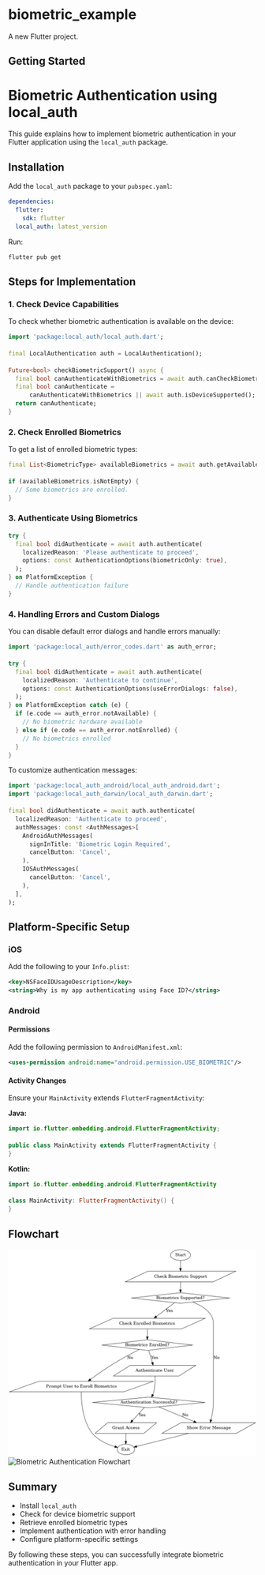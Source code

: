 # biometric_example

A new Flutter project.

## Getting Started

# Biometric Authentication using local_auth

This guide explains how to implement biometric authentication in your Flutter application using the `local_auth` package.

## Installation

Add the `local_auth` package to your `pubspec.yaml`:

```yaml
dependencies:
  flutter:
    sdk: flutter
  local_auth: latest_version
```

Run:
```sh
flutter pub get
```

## Steps for Implementation

### 1. Check Device Capabilities
To check whether biometric authentication is available on the device:

```dart
import 'package:local_auth/local_auth.dart';

final LocalAuthentication auth = LocalAuthentication();

Future<bool> checkBiometricSupport() async {
  final bool canAuthenticateWithBiometrics = await auth.canCheckBiometrics;
  final bool canAuthenticate =
      canAuthenticateWithBiometrics || await auth.isDeviceSupported();
  return canAuthenticate;
}
```

### 2. Check Enrolled Biometrics
To get a list of enrolled biometric types:

```dart
final List<BiometricType> availableBiometrics = await auth.getAvailableBiometrics();

if (availableBiometrics.isNotEmpty) {
  // Some biometrics are enrolled.
}
```

### 3. Authenticate Using Biometrics

```dart
try {
  final bool didAuthenticate = await auth.authenticate(
    localizedReason: 'Please authenticate to proceed',
    options: const AuthenticationOptions(biometricOnly: true),
  );
} on PlatformException {
  // Handle authentication failure
}
```

### 4. Handling Errors and Custom Dialogs
You can disable default error dialogs and handle errors manually:

```dart
import 'package:local_auth/error_codes.dart' as auth_error;

try {
  final bool didAuthenticate = await auth.authenticate(
    localizedReason: 'Authenticate to continue',
    options: const AuthenticationOptions(useErrorDialogs: false),
  );
} on PlatformException catch (e) {
  if (e.code == auth_error.notAvailable) {
    // No biometric hardware available
  } else if (e.code == auth_error.notEnrolled) {
    // No biometrics enrolled
  }
}
```

To customize authentication messages:

```dart
import 'package:local_auth_android/local_auth_android.dart';
import 'package:local_auth_darwin/local_auth_darwin.dart';

final bool didAuthenticate = await auth.authenticate(
  localizedReason: 'Authenticate to proceed',
  authMessages: const <AuthMessages>[
    AndroidAuthMessages(
      signInTitle: 'Biometric Login Required',
      cancelButton: 'Cancel',
    ),
    IOSAuthMessages(
      cancelButton: 'Cancel',
    ),
  ],
);
```

## Platform-Specific Setup

### iOS
Add the following to your `Info.plist`:

```xml
<key>NSFaceIDUsageDescription</key>
<string>Why is my app authenticating using Face ID?</string>
```

### Android

#### Permissions
Add the following permission to `AndroidManifest.xml`:

```xml
<uses-permission android:name="android.permission.USE_BIOMETRIC"/>
```

#### Activity Changes
Ensure your `MainActivity` extends `FlutterFragmentActivity`:

**Java:**
```java
import io.flutter.embedding.android.FlutterFragmentActivity;

public class MainActivity extends FlutterFragmentActivity {
}
```

**Kotlin:**
```kotlin
import io.flutter.embedding.android.FlutterFragmentActivity

class MainActivity: FlutterFragmentActivity() {
}
```


## Flowchart

![Biometric Authentication Flowchart](assets/biometric_auth_flowchart.png)
![Biometric Authentication Flowchart](https://github.com/yourusername/yourrepo/raw/main/assets/biometric_auth_flowchart.png)


## Summary
- Install `local_auth`
- Check for device biometric support
- Retrieve enrolled biometric types
- Implement authentication with error handling
- Configure platform-specific settings

By following these steps, you can successfully integrate biometric authentication in your Flutter app.

